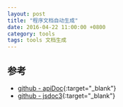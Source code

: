 ```yaml
---
layout: post
title: "程序文档自动生成"
date: 2016-04-22 11:00:00 +0800
category: tools
tags: tools 文档生成
---
```




## 参考
* [github - apiDoc](https://github.com/apidoc){:target="_blank"}
* [github - jsdoc3](https://github.com/jsdoc3){:target="_blank"}